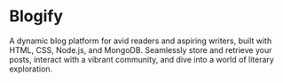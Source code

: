 # Blogify
A dynamic blog platform for avid readers and aspiring writers, built with HTML, CSS, Node.js, and MongoDB. Seamlessly store and retrieve your posts, interact with a vibrant community, and dive into a world of literary exploration.
